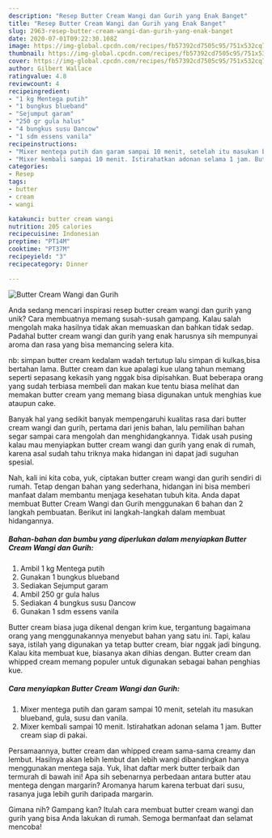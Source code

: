 ```yaml
---
description: "Resep Butter Cream Wangi dan Gurih yang Enak Banget"
title: "Resep Butter Cream Wangi dan Gurih yang Enak Banget"
slug: 2963-resep-butter-cream-wangi-dan-gurih-yang-enak-banget
date: 2020-07-01T09:22:30.108Z
image: https://img-global.cpcdn.com/recipes/fb57392cd7505c95/751x532cq70/butter-cream-wangi-dan-gurih-foto-resep-utama.jpg
thumbnail: https://img-global.cpcdn.com/recipes/fb57392cd7505c95/751x532cq70/butter-cream-wangi-dan-gurih-foto-resep-utama.jpg
cover: https://img-global.cpcdn.com/recipes/fb57392cd7505c95/751x532cq70/butter-cream-wangi-dan-gurih-foto-resep-utama.jpg
author: Gilbert Wallace
ratingvalue: 4.8
reviewcount: 4
recipeingredient:
- "1 kg Mentega putih"
- "1 bungkus blueband"
- "Sejumput garam"
- "250 gr gula halus"
- "4 bungkus susu Dancow"
- "1 sdm essens vanila"
recipeinstructions:
- "Mixer mentega putih dan garam sampai 10 menit, setelah itu masukan blueband, gula, susu dan vanila."
- "Mixer kembali sampai 10 menit. Istirahatkan adonan selama 1 jam. Butter cream siap di pakai."
categories:
- Resep
tags:
- butter
- cream
- wangi

katakunci: butter cream wangi 
nutrition: 205 calories
recipecuisine: Indonesian
preptime: "PT14M"
cooktime: "PT37M"
recipeyield: "3"
recipecategory: Dinner

---
```



![Butter Cream Wangi dan Gurih](https://img-global.cpcdn.com/recipes/fb57392cd7505c95/751x532cq70/butter-cream-wangi-dan-gurih-foto-resep-utama.jpg)

Anda sedang mencari inspirasi resep butter cream wangi dan gurih yang unik? Cara membuatnya memang susah-susah gampang. Kalau salah mengolah maka hasilnya tidak akan memuaskan dan bahkan tidak sedap. Padahal butter cream wangi dan gurih yang enak harusnya sih mempunyai aroma dan rasa yang bisa memancing selera kita.

nb: simpan butter cream kedalam wadah tertutup lalu simpan di kulkas,bisa bertahan lama. Butter cream dan kue apalagi kue ulang tahun memang seperti sepasang kekasih yang nggak bisa dipisahkan. Buat beberapa orang yang sudah terbiasa membeli dan makan kue tentu biasa melihat dan memakan butter cream yang memang biasa digunakan untuk menghias kue ataupun cake.

Banyak hal yang sedikit banyak mempengaruhi kualitas rasa dari butter cream wangi dan gurih, pertama dari jenis bahan, lalu pemilihan bahan segar sampai cara mengolah dan menghidangkannya. Tidak usah pusing kalau mau menyiapkan butter cream wangi dan gurih yang enak di rumah, karena asal sudah tahu triknya maka hidangan ini dapat jadi suguhan spesial.


Nah, kali ini kita coba, yuk, ciptakan butter cream wangi dan gurih sendiri di rumah. Tetap dengan bahan yang sederhana, hidangan ini bisa memberi manfaat dalam membantu menjaga kesehatan tubuh kita. Anda dapat membuat Butter Cream Wangi dan Gurih menggunakan 6 bahan dan 2 langkah pembuatan. Berikut ini langkah-langkah dalam membuat hidangannya.

<!--inarticleads1-->

##### Bahan-bahan dan bumbu yang diperlukan dalam menyiapkan Butter Cream Wangi dan Gurih:

1. Ambil 1 kg Mentega putih
1. Gunakan 1 bungkus blueband
1. Sediakan Sejumput garam
1. Ambil 250 gr gula halus
1. Sediakan 4 bungkus susu Dancow
1. Gunakan 1 sdm essens vanila


Butter cream biasa juga dikenal dengan krim kue, tergantung bagaimana orang yang menggunakannya menyebut bahan yang satu ini. Tapi, kalau saya, istilah yang digunakan ya tetap butter cream, biar nggak jadi bingung. Kalau kita membuat kue, biasanya akan dihias dengan. Butter cream dan whipped cream memang populer untuk digunakan sebagai bahan penghias kue. 

<!--inarticleads2-->

##### Cara menyiapkan Butter Cream Wangi dan Gurih:

1. Mixer mentega putih dan garam sampai 10 menit, setelah itu masukan blueband, gula, susu dan vanila.
1. Mixer kembali sampai 10 menit. Istirahatkan adonan selama 1 jam. Butter cream siap di pakai.


Persamaannya, butter cream dan whipped cream sama-sama creamy dan lembut. Hasilnya akan lebih lembut dan lebih wangi dibandingkan hanya menggunakan mentega saja. Yuk, lihat daftar merk butter terbaik dan termurah di bawah ini! Apa sih sebenarnya perbedaan antara butter atau mentega dengan margarin? Aromanya harum karena terbuat dari susu, rasanya juga lebih gurih daripada margarin. 

Gimana nih? Gampang kan? Itulah cara membuat butter cream wangi dan gurih yang bisa Anda lakukan di rumah. Semoga bermanfaat dan selamat mencoba!
